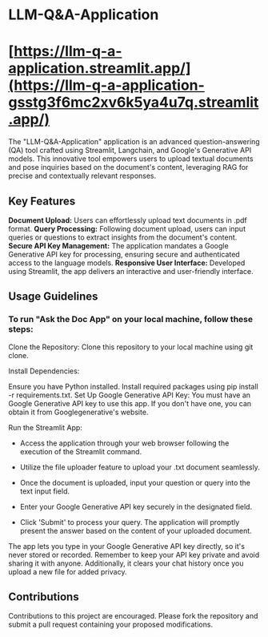 # LLM-Q&A-Application
# [https://llm-q-a-application.streamlit.app/](https://llm-q-a-application-gsstg3f6mc2xv6k5ya4u7q.streamlit.app/)

The "LLM-Q&A-Application" application is an advanced question-answering (QA) tool crafted using Streamlit, Langchain, and Google's Generative API models. This innovative tool empowers users to upload textual documents and pose inquiries based on the document's content, leveraging RAG for precise and contextually relevant responses.

## Key Features

**Document Upload:** Users can effortlessly upload text documents in .pdf format.
**Query Processing:** Following document upload, users can input queries or questions to extract insights from the document's content.
**Secure API Key Management:** The application mandates a Google Generative API key for processing, ensuring secure and authenticated access to the language models.
**Responsive User Interface:** Developed using Streamlit, the app delivers an interactive and user-friendly interface.

## Usage Guidelines

### To run "Ask the Doc App" on your local machine, follow these steps:

Clone the Repository: Clone this repository to your local machine using git clone.

Install Dependencies:

Ensure you have Python installed. Install required packages using pip install -r requirements.txt. Set Up Google Generative API Key: You must have an Google Generative API key to use this app. If you don't have one, you can obtain it from Googlegenerative's website.

Run the Streamlit App:

- Access the application through your web browser following the execution of the Streamlit command.

- Utilize the file uploader feature to upload your .txt document seamlessly.

- Once the document is uploaded, input your question or query into the text input field.

- Enter your Google Generative API key securely in the designated field.

- Click 'Submit' to process your query. The application will promptly present the answer based on the content of your uploaded document.

The app lets you type in your Google Generative API key directly, so it's never stored or recorded. Remember to keep your API key private and avoid sharing it with anyone. Additionally, it clears your chat history once you upload a new file for added privacy.

## Contributions

Contributions to this project are encouraged. Please fork the repository and submit a pull request containing your proposed modifications.
